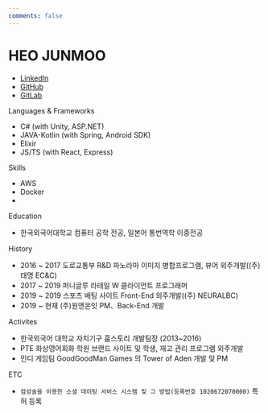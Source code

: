 ```yaml
---
comments: false
---
```


# HEO JUNMOO

- [LinkedIn](https://www.linkedin.com/in/junmoo-heo-226950110/)
- [GitHub](https://github.com/GoodGoodJM)
- [GitLab](https://gitlab.com/goodgoodman)

Languages & Frameworks

- C# (with Unity, ASP.NET)
- JAVA-Kotlin (with Spring, Android SDK)
- Elixir
- JS/TS (with React, Express)

Skills

- AWS
- Docker
- 

Education

- 한국외국어대학교 컴퓨터 공학 전공, 일본어 통번역학 이중전공

History

- 2016 ~ 2017 도로교통부 R&D 파노라마 이미지 병합프로그램, 뷰어 외주개발((주)태명 EC&C)
- 2017 ~ 2019 퍼니글루 라테일 W 클라이언트 프로그래머
- 2019 ~ 2019 스포츠 배팅 사이트 Front-End 외주개발((주) NEURALBC)
- 2019 ~ 현재 (주)원앤온잇 PM、Back-End 개발

Activites

- 한국외국어 대학교 자치기구 훕스토리 개발팀장 (2013~2016)
- PTE 화상영어회화 학원 브랜드 사이트 및 학생, 재고 관리 프로그램 외주개발
- 인디 게임팀 GoodGoodMan Games 의 Tower of Aden 개발 및 PM

ETC

- `점성술을 이용한 소셜 데이팅 서비스 시스템 및 그 방법(등록번호 1020672070000)` 특허 등록